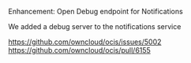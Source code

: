 Enhancement: Open Debug endpoint for Notifications

We added a debug server to the notifications service

https://github.com/owncloud/ocis/issues/5002
https://github.com/owncloud/ocis/pull/6155